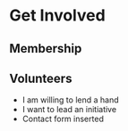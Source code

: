 # Get Involved

## Membership

## Volunteers

- I am willing to lend a hand
- I want to lead an initiative
- Contact form inserted

